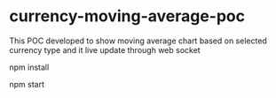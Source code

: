 # currency-moving-average-poc
This POC developed to show moving average chart based on selected currency type and it live update through web socket

npm install

npm start
